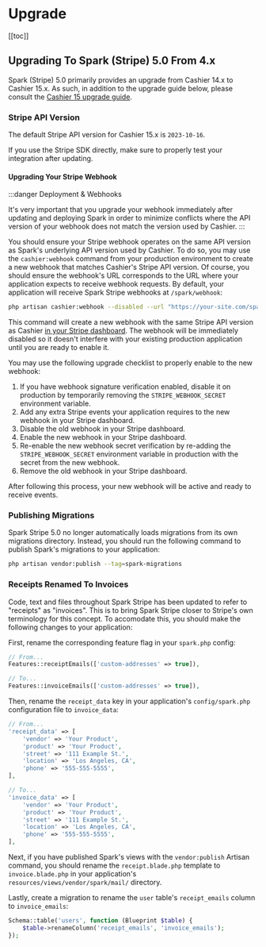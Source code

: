 # Upgrade

[[toc]]

## Upgrading To Spark (Stripe) 5.0 From 4.x

Spark (Stripe) 5.0 primarily provides an upgrade from Cashier 14.x to Cashier 15.x. As such, in addition to the upgrade guide below, please consult the [Cashier 15 upgrade guide](https://github.com/laravel/cashier-stripe/blob/15.x/UPGRADE.md).

### Stripe API Version

The default Stripe API version for Cashier 15.x is `2023-10-16`.

If you use the Stripe SDK directly, make sure to properly test your integration after updating.

#### Upgrading Your Stripe Webhook

:::danger Deployment & Webhooks

It's very important that you upgrade your webhook immediately after updating and deploying Spark in order to minimize conflicts where the API version of your webhook does not match the version used by Cashier.
:::

You should ensure your Stripe webhook operates on the same API version as Spark's underlying API version used by Cashier. To do so, you may use the `cashier:webhook` command from your production environment to create a new webhook that matches Cashier's Stripe API version. Of course, you should ensure the webhook's URL corresponds to the URL where your application expects to receive webhook requests. By default, your application will receive Spark Stripe webhooks at `/spark/webhook`:

```bash
php artisan cashier:webhook --disabled --url "https://your-site.com/spark/webhook"
```

This command will create a new webhook with the same Stripe API version as Cashier [in your Stripe dashboard](https://dashboard.stripe.com/webhooks). The webhook will be immediately disabled so it doesn't interfere with your existing production application until you are ready to enable it.

You may use the following upgrade checklist to properly enable to the new webhook:

1. If you have webhook signature verification enabled, disable it on production by temporarily removing the `STRIPE_WEBHOOK_SECRET` environment variable.
2. Add any extra Stripe events your application requires to the new webhook in your Stripe dashboard.
3. Disable the old webhook in your Stripe dashboard.
4. Enable the new webhook in your Stripe dashboard.
5. Re-enable the new webhook secret verification by re-adding the `STRIPE_WEBHOOK_SECRET` environment variable in production with the secret from the new webhook.
6. Remove the old webhook in your Stripe dashboard.

After following this process, your new webhook will be active and ready to receive events.

### Publishing Migrations

Spark Stripe 5.0 no longer automatically loads migrations from its own migrations directory. Instead, you should run the following command to publish Spark's migrations to your application:

```bash
php artisan vendor:publish --tag=spark-migrations
```

### Receipts Renamed To Invoices

Code, text and files throughout Spark Stripe has been updated to refer to "receipts" as "invoices". This is to bring Spark Stripe closer to Stripe's own terminology for this concept. To accomodate this, you should make the following changes to your application:

First, rename the corresponding feature flag in your `spark.php` config:

```php
// From...
Features::receiptEmails(['custom-addresses' => true]),

// To...
Features::invoiceEmails(['custom-addresses' => true]),
```

Then, rename the `receipt_data` key in your application's `config/spark.php` configuration file to `invoice_data`:

```php
// From...
'receipt_data' => [
    'vendor' => 'Your Product',
    'product' => 'Your Product',
    'street' => '111 Example St.',
    'location' => 'Los Angeles, CA',
    'phone' => '555-555-5555',
],

// To...
'invoice_data' => [
    'vendor' => 'Your Product',
    'product' => 'Your Product',
    'street' => '111 Example St.',
    'location' => 'Los Angeles, CA',
    'phone' => '555-555-5555',
],
```

Next, if you have published Spark's views with the `vendor:publish` Artisan command, you should rename the `receipt.blade.php` template to `invoice.blade.php` in your application's `resources/views/vendor/spark/mail/` directory.

Lastly, create a migration to rename the `user` table's `receipt_emails` column to `invoice_emails`:

```php
Schema::table('users', function (Blueprint $table) {
    $table->renameColumn('receipt_emails', 'invoice_emails');
});
```
